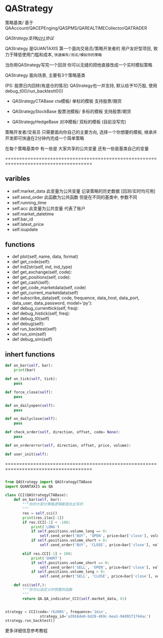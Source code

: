 # QAStrategy
策略基类/ 基于QAAccount/QACEPEnging/QASPMS/QAREALTIMECollector/QATRADER

_QAStrategy支持[```QIFI```](http://github.com/quantaxis/qifi)协议_



QAStrategy 是QUANTAXIS 第一个面向交易员/策略开发者的 用户友好型项目, 致力于降低使用门槛和成本,
```快速编写/测试/模拟你的策略```


当你用QAStrategy写完一个回测 你可以无缝的把他直接改成一个实时模拟策略



QAStrategy 面向场景, 主要有3个策略基类


(PS: 股票日内回转(有底仓的情况) QAStrategy也一并支持, 默认给予10万股, 使用debug_t0()/run_backtestt0())

- QAStrategyCTABase  cta模板/ 单标的模板   支持股票/期货

- QAStrategyStockBase  股票池模板/ 多标的模板  支持股票/期货

- QAStrategyHedgeBase  对冲模板/ 双标的模板  (目前没写完)


策略开发者/交易员 只需要面向你自己的主要方向, 选择一个你想要的模板, 继承并开发即可快速在2分钟内完成一个简单策略



在每个策略基类中 有一些是 大家共享的公共变量  还有一些是基类自己的变量

=====================================================================================

## varibles 

- self.market_data 此变量为公共变量 记录策略的历史数据 [回测/实时均可用]
- self.send_order 此函数为公共函数 但是在不同的基类中, 参数不同
- self.running_time
- self.acc 此变量为公共变量 代表了账户
- self.market_datetime
- self.bar_id
- self.latest_price
- self.isupdate

## functions
- def plot(self, name, data, format)
- def get_code(self):
- def ind2str(self, ind, ind_type)
- def get_exchange(self, code):
- def get_positions(self, code):
- def get_cash(self):
- def get_code_marketdata(self, code)
- def get_current_marketdata(self)
- def subscribe_data(self, code, frequence, data_host, data_port, data_user, data_password, model='py'):
- def debug_currenttick(self, freq):
- def debug_histick(self, freq):  
- def debug_t0(self)
- def debug(self):
- def run_backtest(self)
- def run_sim(self)
- def debug_sim(self)

## inhert functions

```python
def on_bar(self, bar):
    print(bar)
```
```python
def on_tick(self, tick):
    pass
```


```python
def force_close(self):
    pass
```


```python
def on_dailyopen(self):
    pass
```


```python
def on_dailyclose(self):
    pass
```

```python
def check_order(self, direction, offset, code= None):
    pass
```

```python
def on_ordererror(self, direction, offset, price, volume):
```

```python
def user_init(self):
```


=====================================================================================





```python

from QAStrategy import QAStrategyCTABase
import QUANTAXIS as QA

class CCI(QAStrategyCTABase):
    def on_bar(self, bar):
        """你的大部分策略逻辑都是在此写的
        """
        res = self.cci()  
        print(res.iloc[-1])
        if res.CCI[-1] < -100:
            print('LONG')
            if self.positions.volume_long == 0:
                self.send_order('BUY', 'OPEN', price=bar['close'], volume=1)
            if self.positions.volume_short > 0:
                self.send_order('BUY', 'CLOSE', price=bar['close'], volume=1)

        elif res.CCI[-1] > 100:
            print('SHORT')
            if self.positions.volume_short == 0:
                self.send_order('SELL', 'OPEN', price=bar['close'], volume=1)
            if self.positions.volume_long > 0:
                self.send_order('SELL', 'CLOSE', price=bar['close'], volume=1)

    def cci(self,):
        """你可以自定义你想要的函数
        """
        return QA.QA_indicator_CCI(self.market_data, 61)


strategy = CCI(code='rb2005', frequence='1min',
                strategy_id='a3916de0-bd28-4b9c-bea1-94d91f1744ac')
strategy.run_backtest()

```

更多详细信息参考教程
